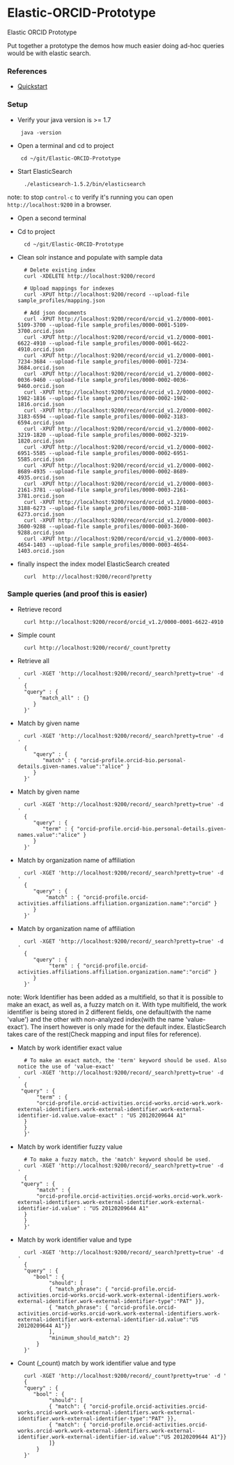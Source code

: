 # Elastic-ORCID-Prototype
Elastic ORCID Prototype

Put together a prototype the demos how much easier doing ad-hoc queries would be with elastic search.

### References 

* [Quickstart](http://www.elasticsearchtutorial.com/elasticsearch-in-5-minutes.html#Install)


### Setup

*  Verify your java version is >= 1.7

        java -version

*  Open a terminal and cd to project

        cd ~/git/Elastic-ORCID-Prototype

* Start ElasticSearch

        ./elasticsearch-1.5.2/bin/elasticsearch

note: to stop `control-c` to verify it's running you can open `http://localhost:9200` in a browser.

* Open a second terminal

* Cd to project

        cd ~/git/Elastic-ORCID-Prototype
        
* Clean solr instance and populate with sample data

        # Delete existing index
        curl -XDELETE http://localhost:9200/record

        # Upload mappings for indexes
        curl -XPUT http://localhost:9200/record --upload-file sample_profiles/mapping.json

        # Add json documents        
        curl -XPUT http://localhost:9200/record/orcid_v1.2/0000-0001-5109-3700 --upload-file sample_profiles/0000-0001-5109-3700.orcid.json
        curl -XPUT http://localhost:9200/record/orcid_v1.2/0000-0001-6622-4910 --upload-file sample_profiles/0000-0001-6622-4910.orcid.json
        curl -XPUT http://localhost:9200/record/orcid_v1.2/0000-0001-7234-3684 --upload-file sample_profiles/0000-0001-7234-3684.orcid.json
        curl -XPUT http://localhost:9200/record/orcid_v1.2/0000-0002-0036-9460 --upload-file sample_profiles/0000-0002-0036-9460.orcid.json
        curl -XPUT http://localhost:9200/record/orcid_v1.2/0000-0002-1982-1816 --upload-file sample_profiles/0000-0002-1982-1816.orcid.json
        curl -XPUT http://localhost:9200/record/orcid_v1.2/0000-0002-3183-6594 --upload-file sample_profiles/0000-0002-3183-6594.orcid.json
        curl -XPUT http://localhost:9200/record/orcid_v1.2/0000-0002-3219-1820 --upload-file sample_profiles/0000-0002-3219-1820.orcid.json
        curl -XPUT http://localhost:9200/record/orcid_v1.2/0000-0002-6951-5585 --upload-file sample_profiles/0000-0002-6951-5585.orcid.json
        curl -XPUT http://localhost:9200/record/orcid_v1.2/0000-0002-8689-4935 --upload-file sample_profiles/0000-0002-8689-4935.orcid.json
        curl -XPUT http://localhost:9200/record/orcid_v1.2/0000-0003-2161-3781 --upload-file sample_profiles/0000-0003-2161-3781.orcid.json
        curl -XPUT http://localhost:9200/record/orcid_v1.2/0000-0003-3188-6273 --upload-file sample_profiles/0000-0003-3188-6273.orcid.json
        curl -XPUT http://localhost:9200/record/orcid_v1.2/0000-0003-3600-9288 --upload-file sample_profiles/0000-0003-3600-9288.orcid.json
        curl -XPUT http://localhost:9200/record/orcid_v1.2/0000-0003-4654-1403 --upload-file sample_profiles/0000-0003-4654-1403.orcid.json

* finally inspect the index model ElasticSearch created

        curl  http://localhost:9200/record?pretty
        
### Sample queries (and proof this is easier)

* Retrieve record

        curl http://localhost:9200/record/orcid_v1.2/0000-0001-6622-4910

* Simple count

        curl http://localhost:9200/record/_count?pretty
        
* Retrieve all 

        curl -XGET 'http://localhost:9200/record/_search?pretty=true' -d '
        {
       	"query" : { 
             "match_all" : {} 
           }
        }'        
        
* Match by given name

        curl -XGET 'http://localhost:9200/record/_search?pretty=true' -d '
        { 
           "query" : { 
              "match" : { "orcid-profile.orcid-bio.personal-details.given-names.value":"alice" }
           } 
        }'


* Match by given name
 
        curl -XGET 'http://localhost:9200/record/_search?pretty=true' -d '
        { 
           "query" : { 
              "term" : { "orcid-profile.orcid-bio.personal-details.given-names.value":"alice" }
           } 
        }'

* Match by organization name of affiliation 

        curl -XGET 'http://localhost:9200/record/_search?pretty=true' -d '
        { 
           "query" : { 
               "match" : { "orcid-profile.orcid-activities.affiliations.affiliation.organization.name":"orcid" }
           } 
        }' 


* Match by organization name of affiliation 

        curl -XGET 'http://localhost:9200/record/_search?pretty=true' -d '
        { 
           "query" : { 
                "term" : { "orcid-profile.orcid-activities.affiliations.affiliation.organization.name":"orcid" }
           } 
        }' 


note: Work Identifier has been added as a multifield, so that it is possible to make an exact, as well as, a fuzzy match on it. With type multifield, the work identifier is being stored in 2 different fields, one default(with the name 'value') and the other with non-analyzed index(with the name 'value-exact'). The insert however is only made for the default index. ElasticSearch takes care of the rest(Check mapping and input files for reference).

* Match by work identifier exact value 

        # To make an exact match, the 'term' keyword should be used. Also notice the use of 'value-exact'
        curl -XGET 'http://localhost:9200/record/_search?pretty=true' -d '
        {
	   "query" : {
	        "term" : {
		    "orcid-profile.orcid-activities.orcid-works.orcid-work.work-external-identifiers.work-external-identifier.work-external-identifier-id.value.value-exact" : "US 20120209644 A1"
		}
	    }
        }'
        
* Match by work identifier fuzzy value 
	
        # To make a fuzzy match, the 'match' keyword should be used.
        curl -XGET 'http://localhost:9200/record/_search?pretty=true' -d '
        {
	   "query" : {
	        "match" : {
		    "orcid-profile.orcid-activities.orcid-works.orcid-work.work-external-identifiers.work-external-identifier.work-external-identifier-id.value" : "US 20120209644 A1"
		}
	    }
        }'

* Match by work identifier value and type

        curl -XGET 'http://localhost:9200/record/_search?pretty=true' -d '
        { 
        "query" : { 
           "bool" : { 
            	"should": [
              	{ "match_phrase": { "orcid-profile.orcid-activities.orcid-works.orcid-work.work-external-identifiers.work-external-identifier.work-external-identifier-type":"PAT" }},
              	{ "match_phrase": { "orcid-profile.orcid-activities.orcid-works.orcid-work.work-external-identifiers.work-external-identifier.work-external-identifier-id.value":"US 20120209644 A1"}}
            	],
            	"minimum_should_match": 2}
        	}
        }' 
 

* Count (_count) match by work identifier value and type

        curl -XGET 'http://localhost:9200/record/_count?pretty=true' -d '
        { 
        "query" : { 
           "bool" : { 
            	"should": [
              	{ "match": { "orcid-profile.orcid-activities.orcid-works.orcid-work.work-external-identifiers.work-external-identifier.work-external-identifier-type":"PAT" }},
              	{ "match": { "orcid-profile.orcid-activities.orcid-works.orcid-work.work-external-identifiers.work-external-identifier.work-external-identifier-id.value":"US 20120209644 A1"}}
            	]}
        	}
        }' 
        

     
